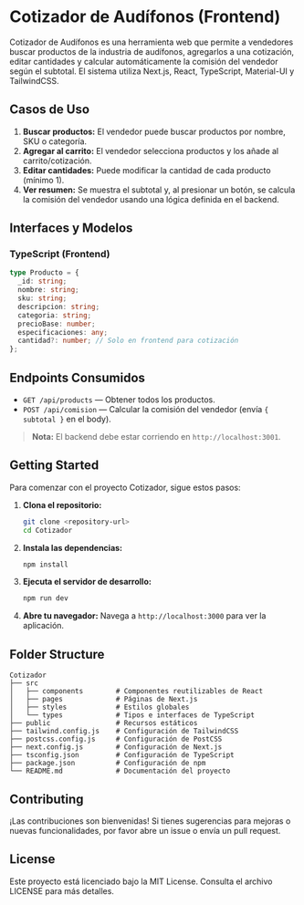 # Cotizador de Audífonos (Frontend)

Cotizador de Audífonos es una herramienta web que permite a vendedores buscar productos de la industria de audífonos, agregarlos a una cotización, editar cantidades y calcular automáticamente la comisión del vendedor según el subtotal. El sistema utiliza Next.js, React, TypeScript, Material-UI y TailwindCSS.

## Casos de Uso

1. **Buscar productos:** El vendedor puede buscar productos por nombre, SKU o categoría.
2. **Agregar al carrito:** El vendedor selecciona productos y los añade al carrito/cotización.
3. **Editar cantidades:** Puede modificar la cantidad de cada producto (mínimo 1).
4. **Ver resumen:** Se muestra el subtotal y, al presionar un botón, se calcula la comisión del vendedor usando una lógica definida en el backend.

## Interfaces y Modelos

### TypeScript (Frontend)

```ts
type Producto = {
  _id: string;
  nombre: string;
  sku: string;
  descripcion: string;
  categoria: string;
  precioBase: number;
  especificaciones: any;
  cantidad?: number; // Solo en frontend para cotización
};
```

## Endpoints Consumidos

- `GET /api/products` — Obtener todos los productos.
- `POST /api/comision` — Calcular la comisión del vendedor (envía `{ subtotal }` en el body).

> **Nota:** El backend debe estar corriendo en `http://localhost:3001`.

## Getting Started

Para comenzar con el proyecto Cotizador, sigue estos pasos:

1. **Clona el repositorio:**
   ```sh
   git clone <repository-url>
   cd Cotizador
   ```

2. **Instala las dependencias:**
   ```sh
   npm install
   ```

3. **Ejecuta el servidor de desarrollo:**
   ```sh
   npm run dev
   ```

4. **Abre tu navegador:**
   Navega a `http://localhost:3000` para ver la aplicación.

## Folder Structure

```
Cotizador
├── src
│   ├── components        # Componentes reutilizables de React
│   ├── pages             # Páginas de Next.js
│   ├── styles            # Estilos globales
│   └── types             # Tipos e interfaces de TypeScript
├── public                # Recursos estáticos
├── tailwind.config.js    # Configuración de TailwindCSS
├── postcss.config.js     # Configuración de PostCSS
├── next.config.js        # Configuración de Next.js
├── tsconfig.json         # Configuración de TypeScript
├── package.json          # Configuración de npm
└── README.md             # Documentación del proyecto
```

## Contributing

¡Las contribuciones son bienvenidas! Si tienes sugerencias para mejoras o nuevas funcionalidades, por favor abre un issue o envía un pull request.

## License

Este proyecto está licenciado bajo la MIT License. Consulta el archivo LICENSE para más detalles.